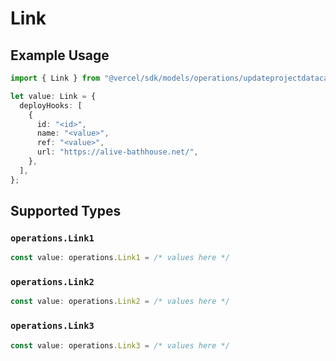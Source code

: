 # Link

## Example Usage

```typescript
import { Link } from "@vercel/sdk/models/operations/updateprojectdatacache.js";

let value: Link = {
  deployHooks: [
    {
      id: "<id>",
      name: "<value>",
      ref: "<value>",
      url: "https://alive-bathhouse.net/",
    },
  ],
};
```

## Supported Types

### `operations.Link1`

```typescript
const value: operations.Link1 = /* values here */
```

### `operations.Link2`

```typescript
const value: operations.Link2 = /* values here */
```

### `operations.Link3`

```typescript
const value: operations.Link3 = /* values here */
```

